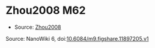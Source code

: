 <a name="material" />

# Zhou2008 M62
<script type="application/ld+json">
  {
    "@context": "https://schema.org/",
    "@type": "ChemicalSubstance",
    "@id": "https://egonw.github.io/nanowiki/nanowiki274.html#material",
    "http://purl.org/dc/terms/conformsTo":
      {
        "@type": "CreativeWork",
        "@id": "https://bioschemas.org/profiles/ChemicalSubstance/0.4-RELEASE/"
      },
    "identfier": "274",
    "name": "Zhou2008 M62",
    "url": "https://egonw.github.io/nanowiki/nanowiki274.html#material",
    "sameAs": "http://127.0.0.1/mediawiki/index.php/Special:URIResolver/Zhou2008_M62"
  }
</script>


* Source: [Zhou2008](articleZhou2008.md)


Source: NanoWiki 6, doi:[10.6084/m9.figshare.11897205.v1](https://doi.org/10.6084/m9.figshare.11897205.v1)
